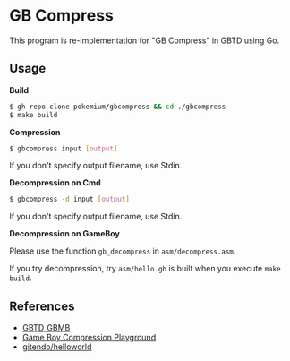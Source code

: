 # GB Compress

This program is re-implementation for "GB Compress" in GBTD using Go.

## Usage

**Build**

```sh
$ gh repo clone pokemium/gbcompress && cd ./gbcompress
$ make build
```

**Compression**

```sh
$ gbcompress input [output]                        
```

If you don't specify output filename, use Stdin. 

**Decompression on Cmd**

```sh
$ gbcompress -d input [output]                        
```

If you don't specify output filename, use Stdin. 

**Decompression on GameBoy**

Please use the function `gb_decompress` in `asm/decompress.asm`.

If you try decompression, try `asm/hello.gb` is built when you execute `make build`.

## References

- [GBTD_GBMB](https://github.com/untoxa/GBTD_GBMB)
- [Game Boy Compression Playground](https://gitendo.github.io/gbcp/)
- [gitendo/helloworld](https://github.com/gitendo/helloworld)
